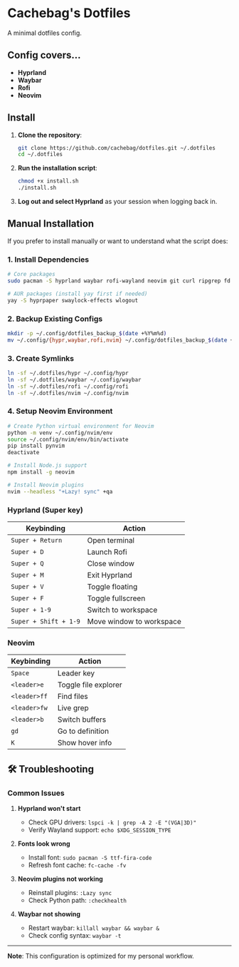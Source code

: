 # Cachebag's Dotfiles

A minimal dotfiles config.

## Config covers...

- **Hyprland**
- **Waybar**
- **Rofi**
- **Neovim**

## Install

1. **Clone the repository**:
   ```bash
   git clone https://github.com/cachebag/dotfiles.git ~/.dotfiles
   cd ~/.dotfiles
   ```

2. **Run the installation script**:
   ```bash
   chmod +x install.sh
   ./install.sh
   ```

3. **Log out and select Hyprland** as your session when logging back in.

## Manual Installation

If you prefer to install manually or want to understand what the script does:

### 1. Install Dependencies

```bash
# Core packages
sudo pacman -S hyprland waybar rofi-wayland neovim git curl ripgrep fd nodejs npm python python-pip python-virtualenv ttf-fira-code ttf-font-awesome wl-clipboard

# AUR packages (install yay first if needed)
yay -S hyprpaper swaylock-effects wlogout
```

### 2. Backup Existing Configs

```bash
mkdir -p ~/.config/dotfiles_backup_$(date +%Y%m%d)
mv ~/.config/{hypr,waybar,rofi,nvim} ~/.config/dotfiles_backup_$(date +%Y%m%d)/ 2>/dev/null || true
```

### 3. Create Symlinks

```bash
ln -sf ~/.dotfiles/hypr ~/.config/hypr
ln -sf ~/.dotfiles/waybar ~/.config/waybar
ln -sf ~/.dotfiles/rofi ~/.config/rofi
ln -sf ~/.dotfiles/nvim ~/.config/nvim
```

### 4. Setup Neovim Environment

```bash
# Create Python virtual environment for Neovim
python -m venv ~/.config/nvim/env
source ~/.config/nvim/env/bin/activate
pip install pynvim
deactivate

# Install Node.js support
npm install -g neovim

# Install Neovim plugins
nvim --headless "+Lazy! sync" +qa
```
### Hyprland (Super key)

| Keybinding | Action |
|------------|--------|
| `Super + Return` | Open terminal |
| `Super + D` | Launch Rofi |
| `Super + Q` | Close window |
| `Super + M` | Exit Hyprland |
| `Super + V` | Toggle floating |
| `Super + F` | Toggle fullscreen |
| `Super + 1-9` | Switch to workspace |
| `Super + Shift + 1-9` | Move window to workspace |

### Neovim

| Keybinding | Action |
|------------|--------|
| `Space` | Leader key |
| `<leader>e` | Toggle file explorer |
| `<leader>ff` | Find files |
| `<leader>fw` | Live grep |
| `<leader>b` | Switch buffers |
| `gd` | Go to definition |
| `K` | Show hover info |

## 🛠️ Troubleshooting

### Common Issues

1. **Hyprland won't start**
   - Check GPU drivers: `lspci -k | grep -A 2 -E "(VGA|3D)"`
   - Verify Wayland support: `echo $XDG_SESSION_TYPE`

2. **Fonts look wrong**
   - Install font: `sudo pacman -S ttf-fira-code`
   - Refresh font cache: `fc-cache -fv`

3. **Neovim plugins not working**
   - Reinstall plugins: `:Lazy sync`
   - Check Python path: `:checkhealth`

4. **Waybar not showing**
   - Restart waybar: `killall waybar && waybar &`
   - Check config syntax: `waybar -t`

---

**Note**: This configuration is optimized for my personal workflow. 
